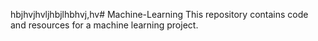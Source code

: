 hbjhvjhvljhbjlhbhvj,hv# Machine-Learning
This repository contains code and resources for a machine learning project.
